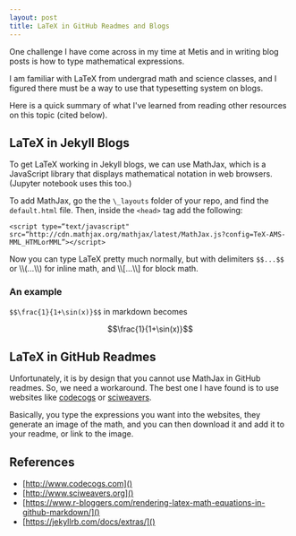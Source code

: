 ```yaml
---
layout: post
title: LaTeX in GitHub Readmes and Blogs
---
```


One challenge I have come across in my time at Metis and in writing blog posts is how to type mathematical expressions.

I am familiar with LaTeX from undergrad math and science classes, and I figured there must be a way to use that typesetting system on blogs.

Here is a quick summary of what I've learned from reading other resources on this topic (cited below).

## LaTeX in Jekyll Blogs

To get LaTeX working in Jekyll blogs, we can use MathJax, which is a JavaScript library that displays mathematical notation in web browsers. (Jupyter notebook uses this too.)

To add MathJax, go the the `\_layouts` folder of your repo, and find the `default.html` file. Then, inside the `<head>` tag add the following:

```
<script type=“text/javascript" src=“http://cdn.mathjax.org/mathjax/latest/MathJax.js?config=TeX-AMS-MML_HTMLorMML”></script>
```

Now you can type LaTeX pretty much normally, but with delimiters ``$$...$$`` or \\\\(...\\\\) for inline math, and \\\\[...\\\\] for block math.

### An example
``$$\frac{1}{1+\sin(x)}$$`` in markdown becomes

$$\frac{1}{1+\sin(x)}$$

## LaTeX in GitHub Readmes

Unfortunately, it is by design that you cannot use MathJax in GitHub readmes. So, we need a workaround. The best one I have found is to use websites like [codecogs](http://www.codecogs.com/latex/eqneditor.php) or [sciweavers](http://www.sciweavers.org/free-online-latex-equation-editor).

Basically, you type the expressions you want into the websites, they generate an image of the math, and you can then download it and add it to your readme, or link to the image.


## References
* [http://www.codecogs.com]()
* [http://www.sciweavers.org]()
* [https://www.r-bloggers.com/rendering-latex-math-equations-in-github-markdown/]()
* [https://jekyllrb.com/docs/extras/]()

